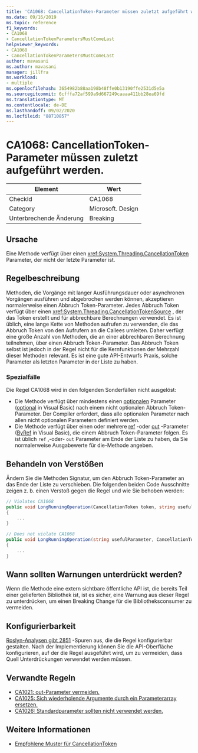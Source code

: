 ```yaml
---
title: 'CA1068: CancellationToken-Parameter müssen zuletzt aufgeführt werden.'
ms.date: 09/16/2019
ms.topic: reference
f1_keywords:
- CA1068
- CancellationTokenParametersMustComeLast
helpviewer_keywords:
- CA1068
- CancellationTokenParametersMustComeLast
author: mavasani
ms.author: mavasani
manager: jillfra
ms.workload:
- multiple
ms.openlocfilehash: 3654982b88aa198b48ffe0b13190ffe2531d5e5a
ms.sourcegitcommit: 6cfffa72af599a9d667249caaaa411bb28ea69fd
ms.translationtype: MT
ms.contentlocale: de-DE
ms.lasthandoff: 09/02/2020
ms.locfileid: "88710857"
---
```

# <a name="ca1068-cancellationtoken-parameters-must-come-last"></a>CA1068: CancellationToken-Parameter müssen zuletzt aufgeführt werden.

|Element|Wert|
|-|-|
|CheckId|CA1068|
|Category|Microsoft. Design|
|Unterbrechende Änderung|Breaking|

## <a name="cause"></a>Ursache

Eine Methode verfügt über einen <xref:System.Threading.CancellationToken> Parameter, der nicht der letzte Parameter ist.

## <a name="rule-description"></a>Regelbeschreibung

Methoden, die Vorgänge mit langer Ausführungsdauer oder asynchronen Vorgängen ausführen und abgebrochen werden können, akzeptieren normalerweise einen Abbruch Token-Parameter. Jedes Abbruch Token verfügt über einen <xref:System.Threading.CancellationTokenSource> , der das Token erstellt und für abbrechbare Berechnungen verwendet. Es ist üblich, eine lange Kette von Methoden aufrufen zu verwenden, die das Abbruch Token von den Aufrufern an die Callees umleiten. Daher verfügt eine große Anzahl von Methoden, die an einer abbrechbaren Berechnung teilnehmen, über einen Abbruch Token-Parameter. Das Abbruch Token selbst ist jedoch in der Regel nicht für die Kernfunktionen der Mehrzahl dieser Methoden relevant. Es ist eine gute API-Entwurfs Praxis, solche Parameter als letzten Parameter in der Liste zu haben.

### <a name="special-cases"></a>Spezialfälle
Die Regel CA1068 wird in den folgenden Sonderfällen nicht ausgelöst:
- Die Methode verfügt über mindestens einen [optionalen](/dotnet/csharp/programming-guide/classes-and-structs/named-and-optional-arguments#optional-arguments) Parameter ([optional](/dotnet/visual-basic/programming-guide/language-features/procedures/optional-parameters) in Visual Basic) nach einem nicht optionalen Abbruch Token-Parameter. Der Compiler erfordert, dass alle optionalen Parameter nach allen nicht optionalen Parametern definiert werden.
- Die Methode verfügt über einen oder mehrere [ref](/dotnet/csharp/language-reference/keywords/ref) -oder [out](/dotnet/csharp/language-reference/keywords/out-parameter-modifier) -Parameter ([ByRef](/dotnet/visual-basic/language-reference/modifiers/byref) in Visual Basic), die einem Abbruch Token-Parameter folgen. Es ist üblich `ref` ,-oder- `out` Parameter am Ende der Liste zu haben, da Sie normalerweise Ausgabewerte für die-Methode angeben.

## <a name="how-to-fix-violations"></a>Behandeln von Verstößen

Ändern Sie die Methoden Signatur, um den Abbruch Token-Parameter an das Ende der Liste zu verschieben. Die folgenden beiden Code Ausschnitte zeigen z. b. einen Verstoß gegen die Regel und wie Sie behoben werden:

```csharp
// Violates CA1068
public void LongRunningOperation(CancellationToken token, string usefulParameter)
{
    ...
}
```

```csharp
// Does not violate CA1068
public void LongRunningOperation(string usefulParameter, CancellationToken token)
{
    ...
}
```

## <a name="when-to-suppress-warnings"></a>Wann sollten Warnungen unterdrückt werden?

Wenn die Methode eine extern sichtbare öffentliche API ist, die bereits Teil einer gelieferten Bibliothek ist, ist es sicher, eine Warnung aus dieser Regel zu unterdrücken, um einen Breaking Change für die Bibliotheksconsumer zu vermeiden.

## <a name="configurability"></a>Konfigurierbarkeit

[Roslyn-Analysen gibt 2851](https://github.com/dotnet/roslyn-analyzers/issues/2851) -Spuren aus, die die Regel konfigurierbar gestalten. Nach der Implementierung können Sie die API-Oberfläche konfigurieren, auf der die Regel ausgeführt wird, um zu vermeiden, dass Quell Unterdrückungen verwendet werden müssen.

## <a name="related-rules"></a>Verwandte Regeln

- [CA1021: out-Parameter vermeiden.](../code-quality/ca1021.md)
- [CA1025: Sich wiederholende Argumente durch ein Parameterarray ersetzen.](../code-quality/ca1025.md)
- [CA1026: Standardparameter sollten nicht verwendet werden.](../code-quality/ca1026.md)

## <a name="see-also"></a>Weitere Informationen

- [Empfohlene Muster für CancellationToken](https://devblogs.microsoft.com/premier-developer/recommended-patterns-for-cancellationtoken/)
